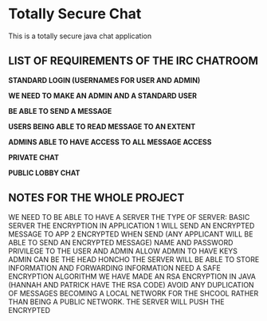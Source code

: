 # Totally Secure Chat
This is a totally secure java chat application

## LIST OF REQUIREMENTS OF THE IRC CHATROOM

**STANDARD LOGIN (USERNAMES FOR USER AND ADMIN)**

**WE NEED TO MAKE AN ADMIN AND A STANDARD USER**

**BE ABLE TO SEND A MESSAGE**

**USERS BEING ABLE TO READ MESSAGE TO AN EXTENT**

**ADMINS ABLE TO HAVE ACCESS TO ALL MESSAGE ACCESS**

**PRIVATE CHAT**

**PUBLIC LOBBY CHAT**


## NOTES FOR  THE WHOLE PROJECT
WE NEED TO BE ABLE TO HAVE A SERVER 
THE TYPE OF SERVER:  BASIC SERVER 
THE ENCRYPTION IN APPLICATION 1 WILL SEND AN ENCRYPTED MESSAGE TO APP 2
ENCRYPTED WHEN SEND (ANY APPLICANT WILL BE ABLE TO SEND AN ENCRYPTED MESSAGE)
NAME AND PASSWORD
PRIVILEGE TO THE USER AND ADMIN
ALLOW ADMIN TO HAVE KEYS
ADMIN CAN BE THE HEAD HONCHO
THE SERVER WILL BE ABLE TO STORE INFORMATION AND FORWARDING INFORMATION 
NEED A SAFE ENCRYPTION ALGORITHM
WE HAVE MADE AN RSA ENCRYPTION IN JAVA (HANNAH AND PATRICK HAVE THE RSA CODE)
AVOID ANY DUPLICATION  OF MESSAGES 
BECOMING A LOCAL NETWORK FOR THE SHCOOL RATHER THAN BEING A PUBLIC NETWORK.
THE SERVER WILL PUSH THE ENCRYPTED 
